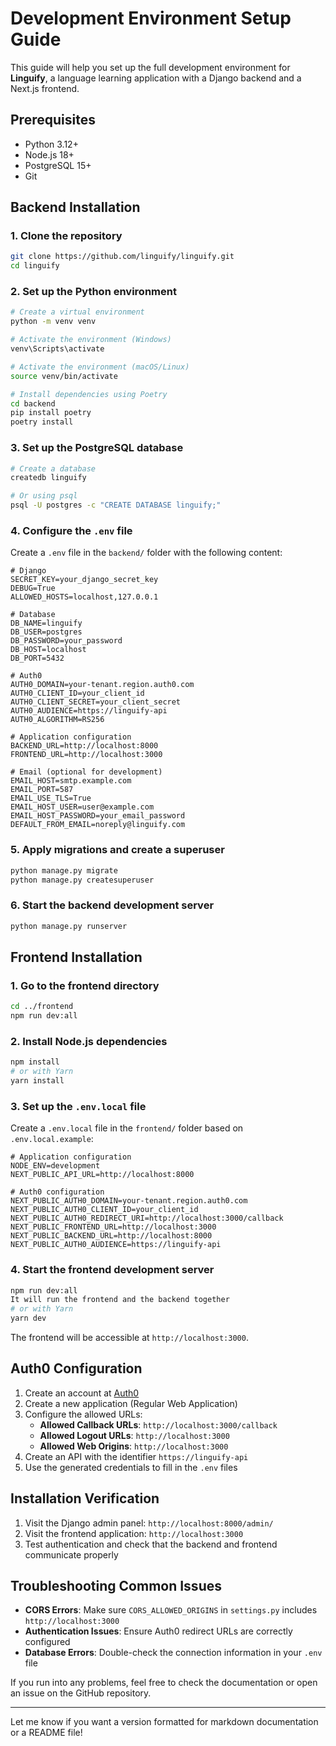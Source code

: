 # Development Environment Setup Guide

This guide will help you set up the full development environment for **Linguify**, a language learning application with a Django backend and a Next.js frontend.

## Prerequisites

- Python 3.12+
- Node.js 18+
- PostgreSQL 15+
- Git

## Backend Installation

### 1. Clone the repository

```bash
git clone https://github.com/linguify/linguify.git
cd linguify
```

### 2. Set up the Python environment

```bash
# Create a virtual environment
python -m venv venv

# Activate the environment (Windows)
venv\Scripts\activate

# Activate the environment (macOS/Linux)
source venv/bin/activate

# Install dependencies using Poetry
cd backend
pip install poetry
poetry install
```

### 3. Set up the PostgreSQL database

```bash
# Create a database
createdb linguify

# Or using psql
psql -U postgres -c "CREATE DATABASE linguify;"
```

### 4. Configure the `.env` file

Create a `.env` file in the `backend/` folder with the following content:

```
# Django
SECRET_KEY=your_django_secret_key
DEBUG=True
ALLOWED_HOSTS=localhost,127.0.0.1

# Database
DB_NAME=linguify
DB_USER=postgres
DB_PASSWORD=your_password
DB_HOST=localhost
DB_PORT=5432

# Auth0
AUTH0_DOMAIN=your-tenant.region.auth0.com
AUTH0_CLIENT_ID=your_client_id
AUTH0_CLIENT_SECRET=your_client_secret
AUTH0_AUDIENCE=https://linguify-api
AUTH0_ALGORITHM=RS256

# Application configuration
BACKEND_URL=http://localhost:8000
FRONTEND_URL=http://localhost:3000

# Email (optional for development)
EMAIL_HOST=smtp.example.com
EMAIL_PORT=587
EMAIL_USE_TLS=True
EMAIL_HOST_USER=user@example.com
EMAIL_HOST_PASSWORD=your_email_password
DEFAULT_FROM_EMAIL=noreply@linguify.com
```

### 5. Apply migrations and create a superuser

```bash
python manage.py migrate
python manage.py createsuperuser
```

### 6. Start the backend development server

```bash
python manage.py runserver
```

## Frontend Installation

### 1. Go to the frontend directory

```bash
cd ../frontend
npm run dev:all
```

### 2. Install Node.js dependencies

```bash
npm install
# or with Yarn
yarn install
```

### 3. Set up the `.env.local` file

Create a `.env.local` file in the `frontend/` folder based on `.env.local.example`:

```
# Application configuration
NODE_ENV=development
NEXT_PUBLIC_API_URL=http://localhost:8000

# Auth0 configuration
NEXT_PUBLIC_AUTH0_DOMAIN=your-tenant.region.auth0.com
NEXT_PUBLIC_AUTH0_CLIENT_ID=your_client_id
NEXT_PUBLIC_AUTH0_REDIRECT_URI=http://localhost:3000/callback
NEXT_PUBLIC_FRONTEND_URL=http://localhost:3000
NEXT_PUBLIC_BACKEND_URL=http://localhost:8000
NEXT_PUBLIC_AUTH0_AUDIENCE=https://linguify-api
```

### 4. Start the frontend development server

```bash
npm run dev:all 
It will run the frontend and the backend together
# or with Yarn
yarn dev
```

The frontend will be accessible at `http://localhost:3000`.

## Auth0 Configuration

1. Create an account at [Auth0](https://auth0.com/)
2. Create a new application (Regular Web Application)
3. Configure the allowed URLs:
   - **Allowed Callback URLs**: `http://localhost:3000/callback`
   - **Allowed Logout URLs**: `http://localhost:3000`
   - **Allowed Web Origins**: `http://localhost:3000`
4. Create an API with the identifier `https://linguify-api`
5. Use the generated credentials to fill in the `.env` files

## Installation Verification

1. Visit the Django admin panel: `http://localhost:8000/admin/`
2. Visit the frontend application: `http://localhost:3000`
3. Test authentication and check that the backend and frontend communicate properly

## Troubleshooting Common Issues

- **CORS Errors**: Make sure `CORS_ALLOWED_ORIGINS` in `settings.py` includes `http://localhost:3000`
- **Authentication Issues**: Ensure Auth0 redirect URLs are correctly configured
- **Database Errors**: Double-check the connection information in your `.env` file

If you run into any problems, feel free to check the documentation or open an issue on the GitHub repository.

---

Let me know if you want a version formatted for markdown documentation or a README file!